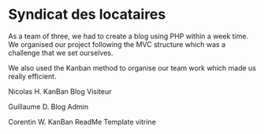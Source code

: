 # Syndicat des locataires

As a team of three, we had to create a blog using PHP within a week time.
We organised our project following the MVC structure which was a challenge that we set ourselves.

We also used the Kanban method to organise our team work which made us really efficient.

Nicolas H.
KanBan
Blog Visiteur

Guillaume D.
Blog Admin

Corentin W.
KanBan
ReadMe
Template vitrine




